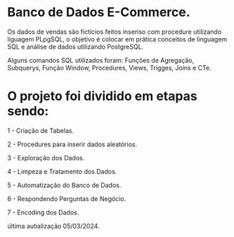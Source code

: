 # Banco de Dados E-Commerce.

Os dados de vendas são fictícios feitos inseriso com procedure utilizando liguagem PLpgSQL, o objetivo é colocar em prática conceitos de linguagem SQL e análise de dados utilizando PostgreSQL.

Alguns comandos SQL utilizados foram: Funções de Agregação, Subquerys, Função Window, Procedures, Views, Trigges, Joins e CTe.

# O projeto foi dividido em etapas sendo:

1 - Criação de Tabelas.

2 - Procedures para inserir dados aleatórios.

3 - Exploração dos Dados.

4 - Limpeza e Tratamento dos Dados.

5 - Automatização do Banco de Dados.

6 - Respondendo Perguntas de Negócio.

7 - Encoding dos Dados.


última autialização 05/03/2024.
